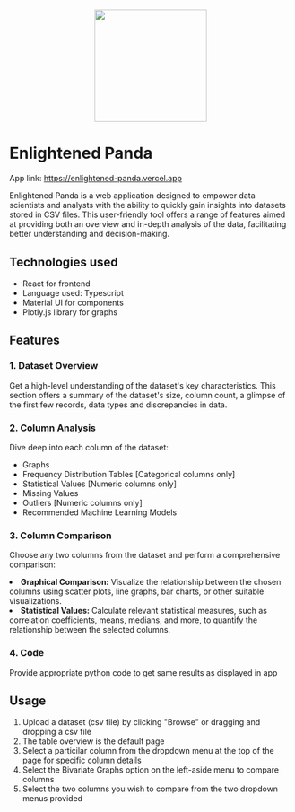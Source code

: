 <h1 align=center>
   <img align=center width=200px src='https://enlightened-panda.vercel.app/assets/logo-77393d9f.png'/>
</h1>

<h1>Enlightened Panda</h1>

<p>
App link: <a href='https://enlightened-panda.vercel.app'>https://enlightened-panda.vercel.app</a>
</p>

<p>
Enlightened Panda is a web application designed to empower data scientists and analysts with the ability to quickly gain insights into datasets stored in CSV files. This user-friendly tool offers a range of features aimed at providing both an overview and in-depth analysis of the data, facilitating better understanding and decision-making.</p>

<h2>Technologies used</h2>
<ul>
<li>React for frontend</li>
<li>Language used: Typescript</li>
<li>Material UI for components</li>
<li>Plotly.js library for graphs</li>
</ul>

<h2>Features</h2>
<h3>1. Dataset Overview</h3>
<p>Get a high-level understanding of the dataset's key characteristics. This section offers a summary of the dataset's size, column count, a glimpse of the first few records, data types and discrepancies in data.</p>

<h3>2. Column Analysis</h3>
<p>Dive deep into each column of the dataset:
<ul>
<li>Graphs</li>
<li>Frequency Distribution Tables [Categorical columns only]</li>
<li>Statistical Values [Numeric columns only]</li>
<li>Missing Values</li>
<li>Outliers [Numeric columns only]</li>
<li>Recommended Machine Learning Models</li>
</ul>
</p>

<h3>3. Column Comparison</h3>
<p>
Choose any two columns from the dataset and perform a comprehensive comparison:
<li><b>Graphical Comparison:</b> Visualize the relationship between the chosen columns using scatter plots, line graphs, bar charts, or other suitable visualizations.</li>
<li><b>Statistical Values:</b> Calculate relevant statistical measures, such as correlation coefficients, means, medians, and more, to quantify the relationship between the selected columns.</li>
</p>

<h3>4. Code</h3>
<p>Provide appropriate python code to get same results as displayed in app</p>

<h2>Usage</h2>
<ol>
<li>Upload a dataset (csv file) by clicking "Browse" or dragging and dropping a csv file</li>
<li>The table overview is the default page</li>
<li>Select a particilar column from the dropdown menu at the top of the page for specific column details</li>
<li>Select the Bivariate Graphs option on the left-aside menu to compare columns</li>
<li>Select the two columns you wish to compare from the two dropdown menus provided</li>

</ol>
